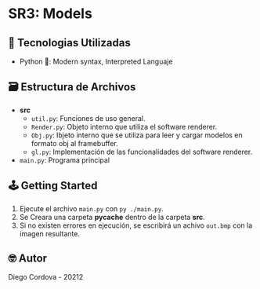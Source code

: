 # SR3: Models

## 📡 Tecnologias Utilizadas
- Python 🐍: Modern syntax, Interpreted Languaje

## 🗃️ Estructura de Archivos

- **src**
  - `util.py`: Funciones de uso general.
  - `Render.py`: Objeto interno que utiliza el software renderer.
  - `Obj.py`: Ibjeto interno que se utiliza para leer y cargar modelos en formato obj al framebuffer.
  - `gl.py`: Implementación de las funcionalidades del software renderer.
- `main.py`: Programa principal

## 🕹️ Getting Started

1. Ejecute el archivo `main.py` con `py ./main.py`.
2. Se Creara una carpeta **__pycache__** dentro de la carpeta **src**.
3. Si no existen errores en ejecución, se escribirá un achivo `out.bmp` con la imagen resultante.  

## 🤓 Autor

Diego Cordova - 20212

